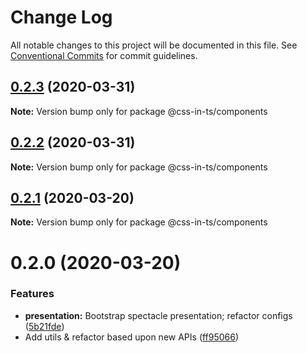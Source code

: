 # Change Log

All notable changes to this project will be documented in this file.
See [Conventional Commits](https://conventionalcommits.org) for commit guidelines.

## [0.2.3](https://github.com/css-in-ts/design-system/compare/@css-in-ts/components@0.2.2...@css-in-ts/components@0.2.3) (2020-03-31)

**Note:** Version bump only for package @css-in-ts/components





## [0.2.2](https://github.com/css-in-ts/design-system/compare/@css-in-ts/components@0.2.1...@css-in-ts/components@0.2.2) (2020-03-31)

**Note:** Version bump only for package @css-in-ts/components





## [0.2.1](https://github.com/css-in-ts/design-system/compare/@css-in-ts/components@0.2.0...@css-in-ts/components@0.2.1) (2020-03-20)

**Note:** Version bump only for package @css-in-ts/components





# 0.2.0 (2020-03-20)


### Features

* **presentation:** Bootstrap spectacle presentation; refactor configs ([5b21fde](https://github.com/css-in-ts/design-system/commit/5b21fdec2000c223b133cbffb9ce01a0f0a2f70e))
* Add utils & refactor based upon new APIs ([ff95066](https://github.com/css-in-ts/design-system/commit/ff95066a6bf2dda3effe5113e496f62f892b34a7))
